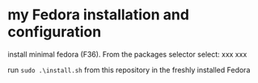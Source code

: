 # my Fedora installation and configuration 

install minimal fedora (F36). From the packages selector select: xxx xxx

run `sudo .\install.sh` from this repository in the freshly installed Fedora